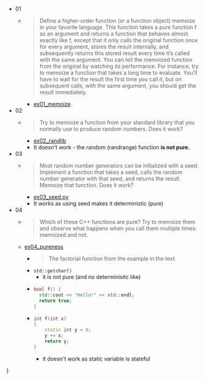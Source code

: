- 01
  - > Define a higher-order function (or a function object) memoize in your favorite language. This function takes a pure function f as an argument and returns a function that behaves almost exactly like f, except that it only calls the original function once for every argument, stores the result internally, and subsequently returns this stored result every time it’s called with the same argument. You can tell the memoized function from the original by watching its performance. For instance, try to memoize a function that takes a long time to evaluate. You’ll have to wait for the result the first time you call it, but on subsequent calls, with the same argument, you should get the result immediately.
      - [ex01_memoize](ex01_memoize.py)
- 02
  - > Try to memoize a function from your standard library that you normally use to produce random numbers. Does it work?
    - [ex02_randlib](ex02_randlib.py)
    - It doesn't work - the random (randrange) function **is not pure.**
- 03
  - > Most random number generators can be initialized with a seed. Implement a function that takes a seed, calls the random number generator with that seed, and returns the result. Memoize that function. Does it work?
    - [ex03_seed.py](ex03_seed.py)
    - It works as using seed makes it deterministic (pure)
- 04
  - > Which of these C++ functions are pure? Try to memoize them and observe what happens when you call them multiple times: memoized and not.  
  - [ex04_pureness](ex04_pureness.cpp)
    - > The factorial function from the example in the text.
    - `std::getchar()`
      - it is not pure (and no determinisitc like)
    - ```c++
      bool f() { 
        std::cout << "Hello!" << std::endl;
        return true; 
      }
      ```
    - ```c++
      int f(int x)
      {
          static int y = 0;
          y += x;
          return y;
      }
      ```
        - it doesn't work as static variable is stateful
      
}


